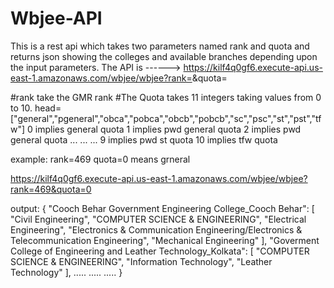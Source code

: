 # Wbjee-API

This is a rest api which takes two parameters named rank and quota
and returns json showing the colleges and available branches depending upon the input parameters.
The API is ------>
https://kilf4q0gf6.execute-api.us-east-1.amazonaws.com/wbjee/wbjee?rank=<integer>&quota=<integer>

#rank take the GMR rank
#The Quota takes 11 integers taking values from 0 to 10.
  head=["general","pgeneral","obca","pobca","obcb","pobcb","sc","psc","st","pst","tfw"]
  0 implies general quota
  1 implies pwd general quota
  2 implies pwd general quota
  ...
  ...
  ...
  9 implies pwd st quota
  10 implies tfw quota
  
  
  example:
  rank=469
  quota=0 means grneral
  
  https://kilf4q0gf6.execute-api.us-east-1.amazonaws.com/wbjee/wbjee?rank=469&quota=0
  
  

output:
  {
    "Cooch Behar Government Engineering College_Cooch Behar": [
        "Civil Engineering",
        "COMPUTER SCIENCE & ENGINEERING",
        "Electrical Engineering",
        "Electronics & Communication Engineering/Electronics & Telecommunication Engineering",
        "Mechanical Engineering"
    ],
    "Goverment College of Engineering and Leather Technology_Kolkata": [
        "COMPUTER SCIENCE & ENGINEERING",
        "Information Technology",
        "Leather Technology"
    ],
 .....
  .....
  .....
}
  




